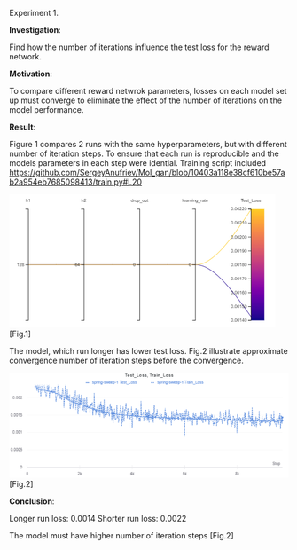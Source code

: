 
Experiment 1.

**Investigation**:

Find how the number of iterations influence the test loss for the reward network. 

**Motivation**: 

To compare different reward netwrok parameters, losses on each model set up must converge to eliminate the effect of the number of iterations on the model performance. 

**Result**: 

Figure 1 compares 2 runs with the same hyperparameters, but with different number of iteration steps. To ensure that each run is reproducible and the models parameters in each step were idential. Training script included https://github.com/SergeyAnufriev/Mol_gan/blob/10403a118e38cf610be57ab2a954eb7685098413/train.py#L20

![alt text](https://github.com/SergeyAnufriev/Mol_gan/blob/master/figures/Fig.1.png)
[Fig.1]

The model, which run longer has lower test loss. Fig.2 illustrate approximate convergence number of iteration steps before the convergence. 

![alt text](https://github.com/SergeyAnufriev/Mol_gan/blob/master/figures/Fig2.png)
[Fig.2]

**Conclusion**:

Longer  run loss: 0.0014
Shorter run loss: 0.0022

The model must have higher number of iteration steps [Fig.2] 



